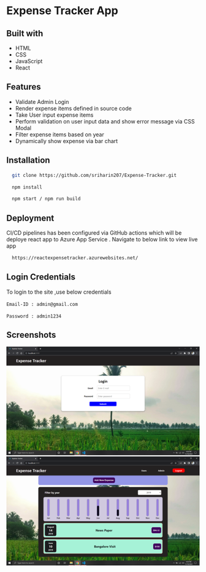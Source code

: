 # Expense Tracker App 

## Built with

- HTML
- CSS
- JavaScript
- React

## Features

- Validate Admin Login
- Render expense items defined in source code
- Take User input expense items
- Perform validation on user input data and show error message via CSS Modal
- Filter expense items based on year
- Dynamically show expense via bar chart

## Installation

```bash
  git clone https://github.com/sriharin207/Expense-Tracker.git
```
```bash
  npm install
```
```bash
  npm start / npm run build
```

## Deployment

CI/CD pipelines has been configured via GitHub actions which will be deploye react app to Azure App Service . Navigate to below link to view live app

```bash
  https://reactexpensetracker.azurewebsites.net/
```

## Login Credentials

To login to the site ,use below credentials

`Email-ID : admin@gmail.com`

`Password : admin1234`

## Screenshots

![App Screenshot](image1.png)
![App Screenshot](image2.png)

